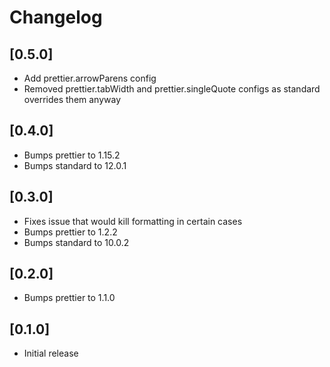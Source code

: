 # Changelog

## [0.5.0]

- Add prettier.arrowParens config
- Removed prettier.tabWidth and prettier.singleQuote configs as standard overrides them anyway

## [0.4.0]

- Bumps prettier to 1.15.2
- Bumps standard to 12.0.1

## [0.3.0]

- Fixes issue that would kill formatting in certain cases
- Bumps prettier to 1.2.2
- Bumps standard to 10.0.2

## [0.2.0]

- Bumps prettier to 1.1.0

## [0.1.0]

- Initial release
